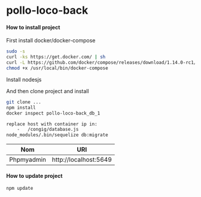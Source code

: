 # pollo-loco-back

#### How to install project

First install docker/docker-compose
~~~bash
sudo -s
curl -ks https://get.docker.com/ | sh
curl -L https://github.com/docker/compose/releases/download/1.14.0-rc1/docker-compose-`uname -s`-`uname -m` > /usr/local/bin/docker-compose
chmod +x /usr/local/bin/docker-compose
~~~

Install nodesjs

And then clone project and install

~~~bash
git clone ...
npm install
docker inspect pollo-loco-back_db_1

replace host with container ip in:
    -   /congig/database.js
node_modules/.bin/sequelize db:migrate
~~~

| Nom                   | URI                                                  |
|-------------------    |--------------------------------------------------    |
| Phpmyadmin            | http://localhost:5649                                |

#### How to update project

~~~bash
npm update
~~~
